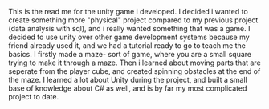 This is the read me for the unity game i developed.
I decided i wanted to create something more "physical" project compared to my previous project (data analysis with sql), and i really wanted something that was a game. I decided to use unity over other game development systems because my friend already used it, and we had a tutorial ready to go to teach me the basics. I firstly made a maze- sort of game, where you are a small square trying to make it through a maze. Then i learned about moving parts that are seperate from the player cube, and created spinning obstacles at the end of the maze. I learned a lot about Unity during the project, and built a small base of knowledge about C# as well, and is by far my most complicated project to date.
